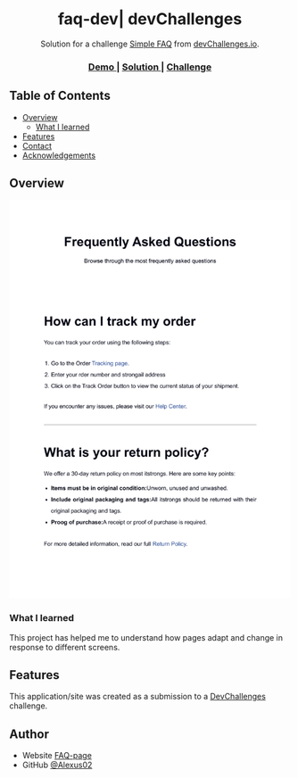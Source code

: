 

<h1 align="center">faq-dev| devChallenges</h1>

<div align="center">
   Solution for a challenge <a href="https://devchallenges.io/challenge/simple-faq-challenge" target="_blank">Simple FAQ</a> from <a href="http://devchallenges.io" target="_blank">devChallenges.io</a>.
</div>

<div align="center">
  <h3>
    <a href="{https://alexus02.github.io/FAQ-page}">
      Demo
    </a>
    <span> | </span>
    <a href="{https://alexus02.github.io/FAQ-page}">
      Solution
    </a>
    <span> | </span>
    <a href="https://devchallenges.io/challenge/simple-faq-challenge">
      Challenge
    </a>
  </h3>
</div>



## Table of Contents

- [Overview](#overview)
  - [What I learned](#what-i-learned)
- [Features](#features)
- [Contact](#contact)
- [Acknowledgements](#acknowledgements)



## Overview

![screenshot](https://github.com/Alexus02/FAQ-page/blob/main/devChallenges.html-1.png)


### What I learned
This project has helped me to understand how pages adapt and change in response to different screens. 


## Features



This application/site was created as a submission to a [DevChallenges](https://devchallenges.io/challenges-dashboard) challenge.


## Author

- Website [FAQ-page](https://{https://alexus02.github.io/FAQ-page/})
- GitHub [@Alexus02](https://{github.com/Alexus02})
